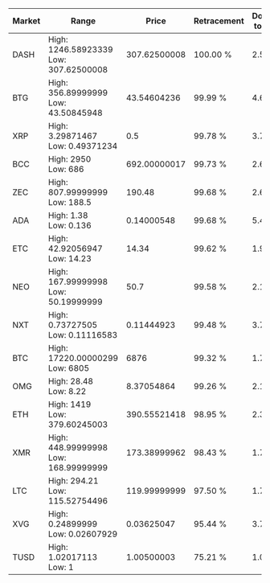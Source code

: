 | Market | Range | Price| Retracement | Doubles to 50% |
| --- | --- | --- | --- | --- |
| DASH | High: 1246.58923339<br />Low: 307.62500008 | 307.62500008 | 100.00 % | 2.53 |
| BTG | High: 356.89999999<br />Low: 43.50845948 | 43.54604236 | 99.99 % | 4.60 |
| XRP | High: 3.29871467<br />Low: 0.49371234 | 0.5 | 99.78 % | 3.79 |
| BCC | High: 2950<br />Low: 686 | 692.00000017 | 99.73 % | 2.63 |
| ZEC | High: 807.99999999<br />Low: 188.5 | 190.48 | 99.68 % | 2.62 |
| ADA | High: 1.38<br />Low: 0.136 | 0.14000548 | 99.68 % | 5.41 |
| ETC | High: 42.92056947<br />Low: 14.23 | 14.34 | 99.62 % | 1.99 |
| NEO | High: 167.99999998<br />Low: 50.19999999 | 50.7 | 99.58 % | 2.15 |
| NXT | High: 0.73727505<br />Low: 0.11116583 | 0.11444923 | 99.48 % | 3.71 |
| BTC | High: 17220.00000299<br />Low: 6805 | 6876 | 99.32 % | 1.75 |
| OMG | High: 28.48<br />Low: 8.22 | 8.37054864 | 99.26 % | 2.19 |
| ETH | High: 1419<br />Low: 379.60245003 | 390.55521418 | 98.95 % | 2.30 |
| XMR | High: 448.99999998<br />Low: 168.99999999 | 173.38999962 | 98.43 % | 1.78 |
| LTC | High: 294.21<br />Low: 115.52754496 | 119.99999999 | 97.50 % | 1.71 |
| XVG | High: 0.24899999<br />Low: 0.02607929 | 0.03625047 | 95.44 % | 3.79 |
| TUSD | High: 1.02017113<br />Low: 1 | 1.00500003 | 75.21 % | 1.01 |
